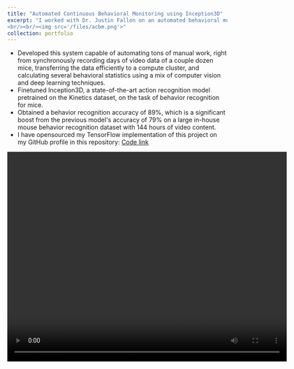 ```yaml
---
title: "Automated Continuous Behavioral Monitoring using Inception3D"
excerpt: "I worked with Dr. Justin Fallon on an automated behavioral monitoring system to complement research in diagnosing neuromotor diseases through video analysis using deep learning.
<br/><br/><img src='/files/acbm.png'>"
collection: portfolio
---
```


* Developed this system capable of automating tons of manual work, right from synchronously recording days of video data of a couple dozen mice, transferring the data efficiently to a compute cluster, and calculating several behavioral statistics using a mix of computer vision and deep learning techniques.
* Finetuned Inception3D, a state-of-the-art action recognition model pretrained on the Kinetics dataset, on the task of behavior recognition for mice.
* Obtained a behavior recognition accuracy of 89%, which is a significant boost from the previous model's accuracy of 79% on a large in-house mouse behavior recognition dataset with 144 hours of video content.
* I have opensourced my TensorFlow implementation of this project on my GitHub profile in this repository: [Code link](https://github.com/vijayvee/behavior-recognition)

<video width="640" height="480" controls autoplay loop>
  <source src="/files/output_behav.mp4" type="video/mp4">
Your browser does not support the video tag.
</video>
